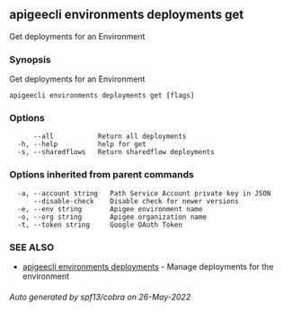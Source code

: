 ## apigeecli environments deployments get

Get deployments for an Environment

### Synopsis

Get deployments for an Environment

```
apigeecli environments deployments get [flags]
```

### Options

```
      --all           Return all deployments
  -h, --help          help for get
  -s, --sharedflows   Return sharedflow deployments
```

### Options inherited from parent commands

```
  -a, --account string   Path Service Account private key in JSON
      --disable-check    Disable check for newer versions
  -e, --env string       Apigee environment name
  -o, --org string       Apigee organization name
  -t, --token string     Google OAuth Token
```

### SEE ALSO

* [apigeecli environments deployments](apigeecli_environments_deployments.md)	 - Manage deployments for the environment

###### Auto generated by spf13/cobra on 26-May-2022

